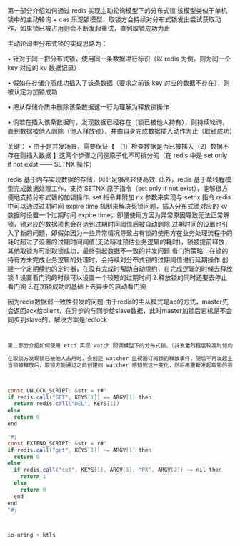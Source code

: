 第一部分介绍如何通过 redis 实现主动轮询模型下的分布式锁
该模型类似于单机锁中的主动轮询 + cas 乐观锁模型，取锁方会持续对分布式锁发出尝试获取动作，如果锁已被占用则会不断发起重试，直到取锁成功为止


主动轮询型分布式锁的实现思路为：

• 针对于同一把分布式锁，使用同一条数据进行标识（以 redis 为例，则为同一个 key 对应的 kv 数据记录）

• 假如在存储介质成功插入了该条数据（要求之前该 key 对应的数据不存在），则被认定为加锁成功

• 把从存储介质中删除该条数据这一行为理解为释放锁操作

• 倘若在插入该条数据时，发现数据已经存在（锁已被他人持有），则持续轮询，直到数据被他人删除（他人释放锁），并由自身完成数据插入动作为止（取锁成功）

关键：
• 由于是并发场景，需要保证【 （1）检查数据是否已被插入（2）数据不存在则插入数据 】这两个步骤之间是原子化不可拆分的（在 redis 中是 set only if not exist —— SETNX 操作）

redis 基于内存实现数据的存储，因此足够高轻便高效. 
此外，redis 基于单线程模型完成数据处理工作，支持 SETNX 原子指令（set only if not exist），能够很方便地支持分布式锁的加锁操作.
set 指令并附加 nx 参数来实现与 setnx 指令
redis中可以通过过期时间 expire time 机制来解决死锁问题，插入分布式锁对应的 kv 数据时设置一个过期时间 expire time，即便使用方因为异常原因导致无法正常解锁，锁对应的数据项也会在达到过期时间阈值后被自动删除
过期时间的设置也引入了新的问题，即假如因为一些异常情况导致占有锁的使用方在业务处理流程中的耗时超过了设置的过期时间阈值(无法精准预估业务逻辑的耗时)，锁被提前释放，其他取锁方可能取锁成功，最终引起数据不一致的并发问题
看门狗策略：在锁的持有方未完成业务逻辑的处理时，会持续对分布式锁的过期阈值进行延期操作
          创建一个定期续约的定时器，在没有完成时帮助自动续约，在完成逻辑的时候去释放锁
            1.设置看门狗的时候可以设置一个较短的过期时间
            2.释放锁的同时还要去停止看门狗
            3.在加锁成功的基础上去异步的启动看门狗


因为redis数据弱一致性引发的问题
由于redis的主从模式是ap的方式，master先会返回ack给client，在异步的与同步给slave数据，此时master加锁后宕机是不会同步到slave的，解决方案是redlock


```java


第二部分介绍如何使用 etcd 实现 watch 回调模型下的分布式锁。(并发激烈程度较高时倾向于 watch 回调型分布式锁，能降低轮询的消耗)

在取锁方发现锁已被他人占用时，会创建 watcher 监视器订阅锁的释放事件，随后不再发起主动取锁的尝试；
当锁被释放后，取锁方能通过之前创建的 watcher 感知到这一变化，然后再重新发起取锁的尝试动作



const UNLOCK_SCRIPT: &str = r#"
if redis.call("GET", KEYS[1]) == ARGV[1] then
  return redis.call("DEL", KEYS[1])
else
  return 0
end

"#;
const EXTEND_SCRIPT: &str = r#"
if redis.call("get", KEYS[1]) ~= ARGV[1] then
  return 0
else
  if redis.call("set", KEYS[1], ARGV[1], "PX", ARGV[2]) ~= nil then
    return 1
  else
    return 0
  end
end
"#;



io-uring + ktls